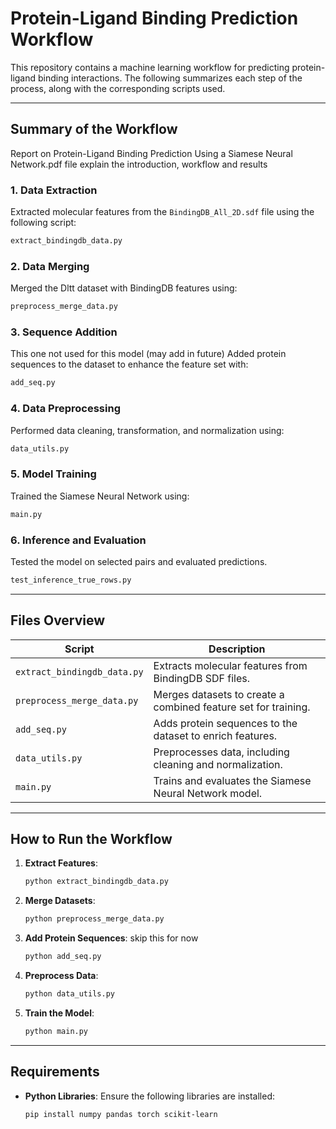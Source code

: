 # Protein-Ligand Binding Prediction Workflow

This repository contains a machine learning workflow for predicting protein-ligand binding interactions. The following summarizes each step of the process, along with the corresponding scripts used.

---

## Summary of the Workflow
Report on Protein-Ligand Binding Prediction Using a Siamese Neural Network.pdf file explain  the introduction, workflow and results
### 1. Data Extraction

Extracted molecular features from the `BindingDB_All_2D.sdf` file using the following script:

```bash
extract_bindingdb_data.py
```

### 2. Data Merging

Merged the Dltt dataset with BindingDB features using:

```bash
preprocess_merge_data.py
```

### 3. Sequence Addition
This one not used for this model (may add in future)
Added protein sequences to the dataset to enhance the feature set with:

```bash
add_seq.py
```

### 4. Data Preprocessing

Performed data cleaning, transformation, and normalization using:

```bash
data_utils.py
```

### 5. Model Training

Trained the Siamese Neural Network using:

```bash
main.py
```

### 6. Inference and Evaluation

Tested the model on selected pairs and evaluated predictions.
```bash
test_inference_true_rows.py
```
---

## Files Overview

| **Script**                   | **Description**                                                                 |
|-------------------------------|---------------------------------------------------------------------------------|
| `extract_bindingdb_data.py`  | Extracts molecular features from BindingDB SDF files.                           |
| `preprocess_merge_data.py`   | Merges datasets to create a combined feature set for training.                 |
| `add_seq.py`                 | Adds protein sequences to the dataset to enrich features.                      |
| `data_utils.py`              | Preprocesses data, including cleaning and normalization.                       |
| `main.py`                    | Trains and evaluates the Siamese Neural Network model.                         |

---

## How to Run the Workflow

1. **Extract Features**:

   ```bash
   python extract_bindingdb_data.py
   ```

2. **Merge Datasets**:

   ```bash
   python preprocess_merge_data.py
   ```

3. **Add Protein Sequences**:
   skip this for now

   ```bash
   python add_seq.py
   ```

5. **Preprocess Data**:

   ```bash
   python data_utils.py
   ```

6. **Train the Model**:

   ```bash
   python main.py
   ```

---

## Requirements

- **Python Libraries**: Ensure the following libraries are installed:

  ```bash
  pip install numpy pandas torch scikit-learn
  ```
